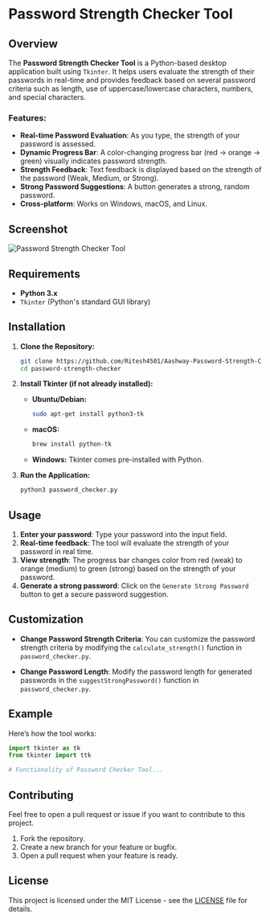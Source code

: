 
# Password Strength Checker Tool

## Overview
The **Password Strength Checker Tool** is a Python-based desktop application built using `Tkinter`. It helps users evaluate the strength of their passwords in real-time and provides feedback based on several password criteria such as length, use of uppercase/lowercase characters, numbers, and special characters.

### Features:
- **Real-time Password Evaluation**: As you type, the strength of your password is assessed.
- **Dynamic Progress Bar**: A color-changing progress bar (red -> orange -> green) visually indicates password strength.
- **Strength Feedback**: Text feedback is displayed based on the strength of the password (Weak, Medium, or Strong).
- **Strong Password Suggestions**: A button generates a strong, random password.
- **Cross-platform**: Works on Windows, macOS, and Linux.

## Screenshot
![Password Strength Checker Tool](./screenshots/password_strength_checker.png)

## Requirements
- **Python 3.x** 
- `Tkinter` (Python's standard GUI library)

## Installation

1. **Clone the Repository:**

   ```bash
   git clone https://github.com/Ritesh4501/Aashway-Password-Strength-Checker.git
   cd password-strength-checker
   ```

2. **Install Tkinter (if not already installed):**

   - **Ubuntu/Debian:**
     ```bash
     sudo apt-get install python3-tk
     ```
   - **macOS:**
     ```bash
     brew install python-tk
     ```
   - **Windows:**
     Tkinter comes pre-installed with Python.

3. **Run the Application:**

   ```bash
   python3 password_checker.py
   ```

## Usage

1. **Enter your password**: Type your password into the input field.
2. **Real-time feedback**: The tool will evaluate the strength of your password in real time.
3. **View strength**: The progress bar changes color from red (weak) to orange (medium) to green (strong) based on the strength of your password.
4. **Generate a strong password**: Click on the `Generate Strong Password` button to get a secure password suggestion.

## Customization

- **Change Password Strength Criteria**: 
   You can customize the password strength criteria by modifying the `calculate_strength()` function in `password_checker.py`.
   
- **Change Password Length**:
   Modify the password length for generated passwords in the `suggestStrongPassword()` function in `password_checker.py`.

## Example

Here’s how the tool works:

```python
import tkinter as tk
from tkinter import ttk

# Functionality of Password Checker Tool...
```

## Contributing
Feel free to open a pull request or issue if you want to contribute to this project.

1. Fork the repository.
2. Create a new branch for your feature or bugfix.
3. Open a pull request when your feature is ready.

## License
This project is licensed under the MIT License - see the [LICENSE](LICENSE) file for details.